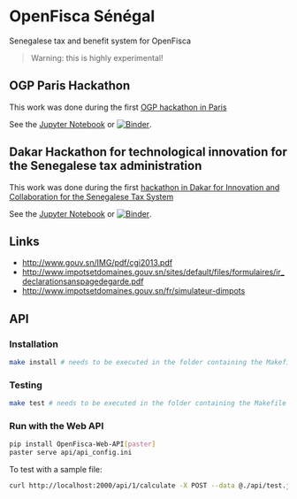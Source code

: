 # OpenFisca Sénégal

Senegalese tax and benefit system for OpenFisca

> Warning: this is highly experimental!

## OGP Paris Hackathon
This work was done during the first [OGP hackathon in Paris](https://en.2016.ogpsummit.org/osem/conference/ogp-summit/)

See the [Jupyter Notebook](/notebooks/hackathon_ogp_paris.ipynb) or [![Binder](https://mybinder.org/badge.svg)](https://mybinder.org/v2/gh/openfisca/senegal/master?filepath=notebooks%2Fhackathon_ogp_paris.ipynb).


## Dakar Hackathon for technological innovation for the Senegalese tax administration
This work was done during the first [hackathon in Dakar for Innovation and Collaboration for the Senegalese Tax System](http://www.imf.org/en/News/Events/Hackathon-Technological-Innovation-for-the-Senegalese-Tax-Administration)

See the [Jupyter Notebook](/notebooks/Senegalese%20tax%20and%20benefit%20system%20from%20scratch.ipynb) or [![Binder](https://mybinder.org/badge.svg)](https://mybinder.org/v2/gh/openfisca/senegal/master?filepath=notebooks%2FSenegalese%20tax%20and%20benefit%20system%20from%20scratch.ipynb).

## Links

- http://www.gouv.sn/IMG/pdf/cgi2013.pdf
- http://www.impotsetdomaines.gouv.sn/sites/default/files/formulaires/ir_declarationsanspagedegarde.pdf
- http://www.impotsetdomaines.gouv.sn/fr/simulateur-dimpots

## API

### Installation

```sh
make install # needs to be executed in the folder containing the Makefile
```

### Testing

```sh
make test # needs to be executed in the folder containing the Makefile
```

### Run with the Web API

```sh
pip install OpenFisca-Web-API[paster]
paster serve api/api_config.ini
```

To test with a sample file:

```sh
curl http://localhost:2000/api/1/calculate -X POST --data @./api/test.json --header 'Content-type: application/json'
```
